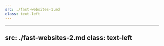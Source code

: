 ```yaml
---
src: ./fast-websites-1.md
class: text-left
---
```


---
src: ./fast-websites-2.md
class: text-left
---
